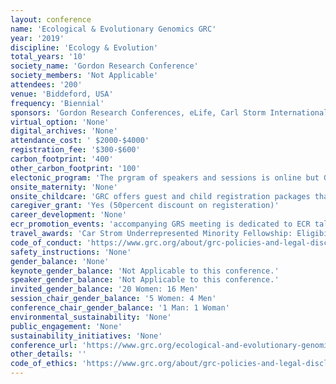 ```yaml
---
layout: conference 
name: 'Ecological & Evolutionary Genomics GRC'
year: '2019'
discipline: 'Ecology & Evolution'
total_years: '10'
society_name: 'Gordon Research Conference'
society_members: 'Not Applicable'
attendees: '200'
venue: 'Biddeford, USA'
frequency: 'Biennial'
sponsors: 'Gordon Research Conferences, eLife, Carl Storm International Diversity Fellowship Program, Universite Laval, Carl Storm Underrepresented Minority Fellowship Program, Cell Press, Wiley, IBIS, PROTEO'
virtual_option: 'None'
digital_archives: 'None'
attendance_cost: ' $2000-$4000'
registration_fee: '$300-$600'
carbon_footprint: '400'
other_carbon_footprint: '100'
electonic_program: 'The prgram of speakers and sessions is online but Gordon research conferences refrain from making the book of abstracts available online.'
onsite_maternity: 'None'
onsite_childcare: 'GRC offers guest and child registration packages that allow guests to share your accommodations and join you at meals. Children under 4-years-old are free of charge and children ages 4-12 receive a 50percent discount.'
caregiver_grant: 'Yes (50percent discount on registeration)'
career_development: 'None'
ecr_promotion_events: 'accompanying GRS meeting is dedicated to ECR talks only. '
travel_awards: 'Car Strom Underrepresented Minority Fellowship: Eligibility: must be:     Graduate student, postdoc, faculty or research scientist     Hispanic or Latino, American Indian or Alaska Native, Black or African American, Native Hawaiian or Other Pacific Islander     U.S. Citizen or permanent resident with a Green Card     Currently working at a U.S. institution     Is attending a GRC for the first time'
code_of_conduct: 'https://www.grc.org/about/grc-policies-and-legal-disclaimers/'
safety_instructions: 'None'
gender_balance: 'None'
keynote_gender_balance: 'Not Applicable to this conference.'
speaker_gender_balance: 'Not Applicable to this conference.'
invited_gender_balance: '20 Women: 16 Men'
session_chair_gender_balance: '5 Women: 4 Men'
conference_chair_gender_balance: '1 Man: 1 Woman'
environmental_sustainability: 'None'
public_engagement: 'None'
sustainability_initiatives: 'None'
conference_url: 'https://www.grc.org/ecological-and-evolutionary-genomics-conference/2019/'
other_details: ''
code_of_ethics: 'https://www.grc.org/about/grc-policies-and-legal-disclaimers/'
---
```

